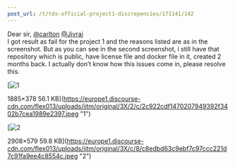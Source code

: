 ```yaml
---
post_url: /t/tds-official-project1-discrepencies/171141/142
---
```

Dear sir, [@carlton](/u/carlton) [@Jivraj](/u/jivraj)  
I got result as fail for the project 1 and the reasons listed are as in the screenshot. But as you can see in the second screenshot, i still have that repository which is public, have license file and docker file in it, created 2 months back. I actually don’t know how this issues come in, please resolve this.  

[![1](https://europe1.discourse-cdn.com/flex013/uploads/iitm/optimized/3X/2/c/2c922cdf1470207949392f3402b7cea1989e2397_2_690x294.jpeg)

1885×378 56.1 KB](https://europe1.discourse-cdn.com/flex013/uploads/iitm/original/3X/2/c/2c922cdf1470207949392f3402b7cea1989e2397.jpeg "1")

  

[![2](https://europe1.discourse-cdn.com/flex013/uploads/iitm/optimized/3X/c/8/c8edbd63c9ebf7c97ccc221d7c91fa9ee4c8554c_2_690x439.jpeg)

2908×579 59.8 KB](https://europe1.discourse-cdn.com/flex013/uploads/iitm/original/3X/c/8/c8edbd63c9ebf7c97ccc221d7c91fa9ee4c8554c.jpeg "2")